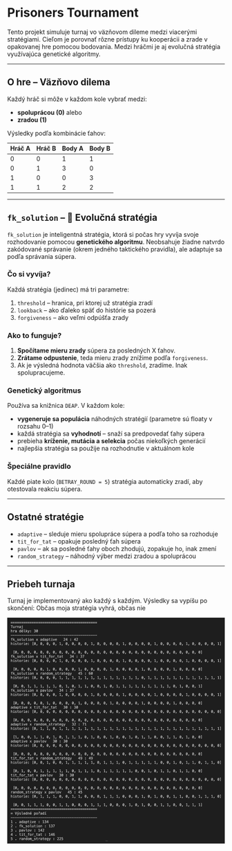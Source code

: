 # Prisoners Tournament

Tento projekt simuluje turnaj vo väzňovom dileme medzi viacerými stratégiami. Cieľom je porovnať rôzne prístupy ku kooperácii a zrade v opakovanej hre pomocou bodovania. Medzi hráčmi je aj evolučná stratégia využívajúca genetické algoritmy.

---

## O hre – Väzňovo dilema

Každý hráč si môže v každom kole vybrať medzi:
- **spoluprácou (0)** alebo
- **zradou (1)**

Výsledky podľa kombinácie ťahov:

| Hráč A | Hráč B | Body A | Body B |
|--------|--------|--------|--------|
| 0      | 0      | 1      | 1      |
| 0      | 1      | 3      | 0      |
| 1      | 0      | 0      | 3      |
| 1      | 1      | 2      | 2      |

---

## `fk_solution` – 🧬 Evolučná stratégia

`fk_solution` je inteligentná stratégia, ktorá si počas hry vyvíja svoje rozhodovanie pomocou **genetického algoritmu**. Neobsahuje žiadne natvrdo zakódované správanie (okrem jedného taktického pravidla), ale adaptuje sa podľa správania súpera.

### Čo si vyvíja?
Každá stratégia (jedinec) má tri parametre:

1. `threshold` – hranica, pri ktorej už stratégia zradí
2. `lookback` – ako ďaleko späť do histórie sa pozerá
3. `forgiveness` – ako veľmi odpúšťa zrady

### Ako to funguje?
1. **Spočítame mieru zrady** súpera za posledných X ťahov.
2. **Zrátame odpustenie**, teda mieru zrady znížime podľa `forgiveness`.
3. Ak je výsledná hodnota väčšia ako `threshold`, zradíme. Inak spolupracujeme.

### Genetický algoritmus
Používa sa knižnica `DEAP`. V každom kole:

- **vygeneruje sa populácia** náhodných stratégií (parametre sú floaty v rozsahu 0–1)
- každá stratégia sa **vyhodnotí** – snaží sa predpovedať ťahy súpera
- prebieha **kríženie, mutácia a selekcia** počas niekoľkých generácií
- najlepšia stratégia sa použije na rozhodnutie v aktuálnom kole

### Špeciálne pravidlo
Každé piate kolo (`BETRAY_ROUND = 5`) stratégia automaticky zradí, aby otestovala reakciu súpera.

---

## Ostatné stratégie

- `adaptive` – sleduje mieru spolupráce súpera a podľa toho sa rozhoduje
- `tit_for_tat` – opakuje posledný ťah súpera
- `pavlov` – ak sa posledné ťahy oboch zhodujú, zopakuje ho, inak zmení
- `random_strategy` – náhodný výber medzi zradou a spoluprácou

---

## Priebeh turnaja

Turnaj je implementovaný ako každý s každým. Výsledky sa vypíšu po skončení:
Občas moja stratégia vyhrá, občas nie

![Prisoners](../../imgs_for_readme/prisoner/prisoner.png)